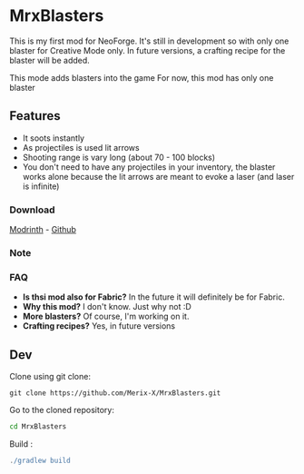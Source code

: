 # MrxBlasters
This is my first mod for NeoForge. It's still in development so with only one blaster for Creative Mode only. In future versions, a crafting recipe for the blaster will be added.

This mode adds blasters into the game
For now, this mod has only one blaster
## Features
- It soots instantly
- As projectiles is used lit arrows
- Shooting range is vary long (about 70 - 100 blocks)
- You don't need to have any projectiles in your inventory, the blaster works alone because the lit arrows are meant to evoke a laser (and laser is infinite)

### Download
[Modrinth](https://modrinth.com/mod/mrxblasters/versions) - [Github](https://github.com/Merix-X/MrxBlasters)
### Note

### FAQ
- **Is thsi mod also for Fabric?**
  In the future it will definitely be for Fabric.
- **Why this mod?**
  I don't know. Just why not :D
- **More blasters?**
  Of course, I'm working on it.
- **Crafting recipes?**
  Yes, in future versions 

## Dev
Clone using git clone:
 ```git
git clone https://github.com/Merix-X/MrxBlasters.git
 ```
Go to the cloned repository:
 ```bash
cd MrxBlasters
 ```
Build : 
```gradle
./gradlew build
```


